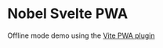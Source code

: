 # Nobel Svelte PWA

Offline mode demo using the [Vite PWA plugin](https://vite-pwa-org.netlify.app)
